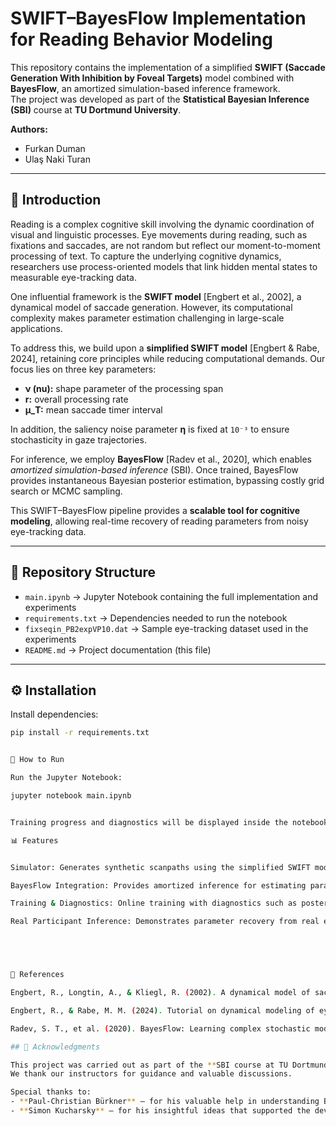 # SWIFT–BayesFlow Implementation for Reading Behavior Modeling

This repository contains the implementation of a simplified **SWIFT (Saccade Generation With Inhibition by Foveal Targets)** model combined with **BayesFlow**, an amortized simulation-based inference framework.  
The project was developed as part of the **Statistical Bayesian Inference (SBI)** course at **TU Dortmund University**.  

**Authors:**  
- Furkan Duman  
- Ulaş Naki Turan  

---

## 📖 Introduction

Reading is a complex cognitive skill involving the dynamic coordination of visual and linguistic processes. Eye movements during reading, such as fixations and saccades, are not random but reflect our moment-to-moment processing of text. To capture the underlying cognitive dynamics, researchers use process-oriented models that link hidden mental states to measurable eye-tracking data.

One influential framework is the **SWIFT model** [Engbert et al., 2002], a dynamical model of saccade generation. However, its computational complexity makes parameter estimation challenging in large-scale applications.  

To address this, we build upon a **simplified SWIFT model** [Engbert & Rabe, 2024], retaining core principles while reducing computational demands. Our focus lies on three key parameters:

- **ν (nu):** shape parameter of the processing span  
- **r:** overall processing rate  
- **μ_T:** mean saccade timer interval  

In addition, the saliency noise parameter **η** is fixed at `10⁻³` to ensure stochasticity in gaze trajectories.  

For inference, we employ **BayesFlow** [Radev et al., 2020], which enables *amortized simulation-based inference* (SBI). Once trained, BayesFlow provides instantaneous Bayesian posterior estimation, bypassing costly grid search or MCMC sampling.  

This SWIFT–BayesFlow pipeline provides a **scalable tool for cognitive modeling**, allowing real-time recovery of reading parameters from noisy eye-tracking data.

---

## 📂 Repository Structure

- `main.ipynb` → Jupyter Notebook containing the full implementation and experiments  
- `requirements.txt` → Dependencies needed to run the notebook  
- `fixseqin_PB2expVP10.dat` → Sample eye-tracking dataset used in the experiments  
- `README.md` → Project documentation (this file)  
 

---

## ⚙️ Installation

Install dependencies:

```bash
pip install -r requirements.txt


🚀 How to Run

Run the Jupyter Notebook:

jupyter notebook main.ipynb


Training progress and diagnostics will be displayed inside the notebook, and figures will be generated inline.

📊 Features


Simulator: Generates synthetic scanpaths using the simplified SWIFT model.

BayesFlow Integration: Provides amortized inference for estimating parameters (ν, r, μ_T).

Training & Diagnostics: Online training with diagnostics such as posterior plots and pairwise distributions.

Real Participant Inference: Demonstrates parameter recovery from real eye-tracking data.





📌 References

Engbert, R., Longtin, A., & Kliegl, R. (2002). A dynamical model of saccade generation in reading based on spatially distributed lexical processing. Vision Research, 42(5), 621–636.

Engbert, R., & Rabe, M. M. (2024). Tutorial on dynamical modeling of eye movements in reading. OSF Preprint.

Radev, S. T., et al. (2020). BayesFlow: Learning complex stochastic models with invertible neural networks. arXiv preprint arXiv:2003.06281.

## 🙌 Acknowledgments

This project was carried out as part of the **SBI course at TU Dortmund University**.  
We thank our instructors for guidance and valuable discussions.  

Special thanks to:  
- **Paul-Christian Bürkner** – for his valuable help in understanding BayesFlow.  
- **Simon Kucharsky** – for his insightful ideas that supported the development of this project.  

